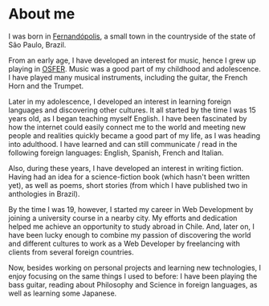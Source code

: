 # About me

I was born in [Fernandópolis](https://en.wikipedia.org/wiki/Fernand%C3%B3polis), a small town in the countryside of the state of São Paulo, Brazil.

From an early age, I have developed an interest for music, hence I grew up playing in [OSFER](http://osfer.com.br/2015/home-en). Music was a good part of my childhood and adolescence. I have played many musical instruments, including the guitar, the French Horn and the Trumpet.

Later in my adolescence, I developed an interest in learning foreign languages and discovering other cultures. It all started by the time I was 15 years old, as I began teaching myself English.
I have been fascinated by how the internet could easily connect me to the world and meeting new people and realities quickly became a good part of my life, as I was heading into adulthood. I have learned and can still communicate / read in the following foreign languages: English, Spanish, French and Italian.

Also, during these years, I have developed an interest in writing fiction. Having had an idea for a science-fiction book (which hasn't been written yet), as well as poems, short stories (from which I have published two in anthologies in Brazil).

By the time I was 19, however, I started my career in Web Development by joining a university course in a nearby city. My efforts and dedication helped me achieve an opportunity to study abroad in Chile.
And, later on, I have been lucky enough to combine my passion of discovering the world and different cultures to work as a Web Developer by freelancing with clients from several foreign countries.

Now, besides working on personal projects and learning new technologies, I enjoy focusing on the same things I used to before: I have been playing the bass guitar, reading about Philosophy and Science in foreign languages, as well as learning some Japanese.
